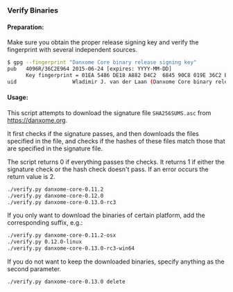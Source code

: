 ### Verify Binaries

#### Preparation:

Make sure you obtain the proper release signing key and verify the fingerprint with several independent sources.

```sh
$ gpg --fingerprint "Danxome Core binary release signing key"
pub   4096R/36C2E964 2015-06-24 [expires: YYYY-MM-DD]
      Key fingerprint = 01EA 5486 DE18 A882 D4C2  6845 90C8 019E 36C2 E964
uid                  Wladimir J. van der Laan (Danxome Core binary release signing key) <laanwj@gmail.com>
```

#### Usage:

This script attempts to download the signature file `SHA256SUMS.asc` from https://danxome.org.

It first checks if the signature passes, and then downloads the files specified in the file, and checks if the hashes of these files match those that are specified in the signature file.

The script returns 0 if everything passes the checks. It returns 1 if either the signature check or the hash check doesn't pass. If an error occurs the return value is 2.


```sh
./verify.py danxome-core-0.11.2
./verify.py danxome-core-0.12.0
./verify.py danxome-core-0.13.0-rc3
```

If you only want to download the binaries of certain platform, add the corresponding suffix, e.g.:

```sh
./verify.py danxome-core-0.11.2-osx
./verify.py 0.12.0-linux
./verify.py danxome-core-0.13.0-rc3-win64
```

If you do not want to keep the downloaded binaries, specify anything as the second parameter.

```sh
./verify.py danxome-core-0.13.0 delete
```
